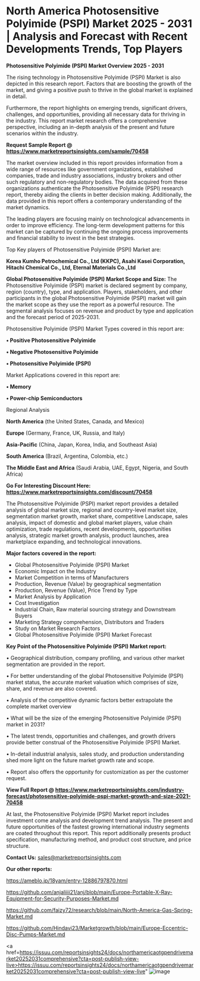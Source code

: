 # North America Photosensitive Polyimide (PSPI) Market 2025 - 2031 | Analysis and Forecast with Recent Developments Trends, Top Players

<Strong> Photosensitive Polyimide (PSPI) Market Overview 2025 - 2031</strong>

The rising technology in Photosensitive Polyimide (PSPI) Market is also depicted in this research report. Factors that are boosting the growth of the market, and giving a positive push to thrive in the global market is explained in detail.

Furthermore, the report highlights on emerging trends, significant drivers, challenges, and opportunities, providing all necessary data for thriving in the industry. This report market research offers a comprehensive perspective, including an in-depth analysis of the present and future scenarios within the industry.

<strong>Request Sample Report @ <a href=https://www.marketreportsinsights.com/sample/70458>https://www.marketreportsinsights.com/sample/70458</a></strong>

The market overview included in this report provides information from a wide range of resources like government organizations, established companies, trade and industry associations, industry brokers and other such regulatory and non-regulatory bodies. The data acquired from these organizations authenticate the Photosensitive Polyimide (PSPI) research report, thereby aiding the clients in better decision making. Additionally, the data provided in this report offers a contemporary understanding of the market dynamics.

The leading players are focusing mainly on technological advancements in order to improve efficiency. The long-term development patterns for this market can be captured by continuing the ongoing process improvements and financial stability to invest in the best strategies.

Top Key players of Photosensitive Polyimide (PSPI) Market are:

<strong>Korea Kumho Petrochemical Co., Ltd (KKPC), Asahi Kasei Corporation, Hitachi Chemical Co., Ltd, Eternal Materials Co.,Ltd</strong>

<strong><b>Global Photosensitive Polyimide (PSPI) Market Scope and Size:</b></strong>
The Photosensitive Polyimide (PSPI) market is declared segment by company, region (country), type, and application. Players, stakeholders, and other participants in the global Photosensitive Polyimide (PSPI) market will gain the market scope as they use the report as a powerful resource. The segmental analysis focuses on revenue and product by type and application and the forecast period of 2025-2031.

Photosensitive Polyimide (PSPI) Market Types covered in this report are:

<strong>• Positive Photosensitive Polyimide

• Negative Photosensitive Polyimide

• Photosensitive Polyimide (PSPI)</strong>

Market Applications covered in this report are:

<strong>• Memory

• Power-chip Semiconductors</strong> 

Regional Analysis

<strong>North America</strong> (the United States, Canada, and Mexico)

<strong>Europe</strong> (Germany, France, UK, Russia, and Italy)

<strong>Asia-Pacific</strong> (China, Japan, Korea, India, and Southeast Asia)

<strong>South America</strong> (Brazil, Argentina, Colombia, etc.)

<strong>The Middle East and Africa</strong> (Saudi Arabia, UAE, Egypt, Nigeria, and South Africa)

<strong>Go For Interesting Discount Here: <a href=https://www.marketreportsinsights.com/discount/70458>https://www.marketreportsinsights.com/discount/70458</a></strong>

The Photosensitive Polyimide (PSPI) market report provides a detailed analysis of global market size, regional and country-level market size, segmentation market growth, market share, competitive Landscape, sales analysis, impact of domestic and global market players, value chain optimization, trade regulations, recent developments, opportunities analysis, strategic market growth analysis, product launches, area marketplace expanding, and technological innovations.

<strong><b>Major factors covered in the report:</b></strong>
<ul>
  <li>Global Photosensitive Polyimide (PSPI) Market </li>
  <li>Economic Impact on the Industry</li>
  <li>Market Competition in terms of Manufacturers</li>
  <li>Production, Revenue (Value) by geographical segmentation</li>
  <li>Production, Revenue (Value), Price Trend by Type</li>
  <li>Market Analysis by Application</li>
  <li>Cost Investigation</li>
  <li>Industrial Chain, Raw material sourcing strategy and Downstream Buyers</li>
  <li>Marketing Strategy comprehension, Distributors and Traders</li>
  <li>Study on Market Research Factors</li>
  <li>Global Photosensitive Polyimide (PSPI) Market Forecast</li>
</ul>

<strong><b>Key Point of the Photosensitive Polyimide (PSPI) Market report:</b></strong>

• Geographical distribution, company profiling, and various other market segmentation are provided in the report.

• For better understanding of the global Photosensitive Polyimide (PSPI) market status, the accurate market valuation which comprises of size, share, and revenue are also covered.

• Analysis of the competitive dynamic factors better extrapolate the complete market overview

• What will be the size of the emerging Photosensitive Polyimide (PSPI) market in 2031?

• The latest trends, opportunities and challenges, and growth drivers provide better construal of the Photosensitive Polyimide (PSPI) Market.

• In-detail industrial analysis, sales study, and production understanding shed more light on the future market growth rate and scope.

• Report also offers the opportunity for customization as per the customer request.

<strong><b>View Full Report @ <a href=https://www.marketreportsinsights.com/industry-forecast/photosensitive-polyimide-pspi-market-growth-and-size-2021-70458>https://www.marketreportsinsights.com/industry-forecast/photosensitive-polyimide-pspi-market-growth-and-size-2021-70458</a></b></strong>


At last, the Photosensitive Polyimide (PSPI) Market report includes investment come analysis and development trend analysis. The present and future opportunities of the fastest growing international industry segments are coated throughout this report. This report additionally presents product specification, manufacturing method, and product cost structure, and price structure.

<strong>Contact Us:</strong>
sales@marketreportsinsights.com

<strong>Our other reports:</strong>

<a href=https://ameblo.jp/18yam/entry-12886797870.html>https://ameblo.jp/18yam/entry-12886797870.html</a>

<a href=https://github.com/anjaliiii21/anj/blob/main/Europe-Portable-X-Ray-Equipment-for-Security-Purposes-Market.md>https://github.com/anjaliiii21/anj/blob/main/Europe-Portable-X-Ray-Equipment-for-Security-Purposes-Market.md</a>

<a href=https://github.com/faizy72/research/blob/main/North-America-Gas-Spring-Market.md>https://github.com/faizy72/research/blob/main/North-America-Gas-Spring-Market.md</a>

<a href=https://github.com/Hindavi23/Marketgrowth/blob/main/Europe-Eccentric-Disc-Pumps-Market.md>https://github.com/Hindavi23/Marketgrowth/blob/main/Europe-Eccentric-Disc-Pumps-Market.md</a>

<a href=https://issuu.com/reportsinsights24/docs/northamericaotgpendrivemarket20252031comprehensive?cta=post-publish-view-live>https://issuu.com/reportsinsights24/docs/northamericaotgpendrivemarket20252031comprehensive?cta=post-publish-view-live</a>"
![image](https://github.com/user-attachments/assets/19b8c38e-4a89-4435-ac15-39bcc84c3e7b)
